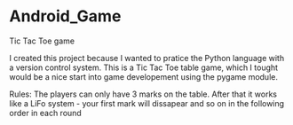 # Android_Game
Tic Tac Toe game

I created this project because I wanted to pratice the Python language with a version control system.
This is a Tic Tac Toe table game, which I tought would be a nice start into game developement using the pygame module.

Rules: The players can only have 3 marks on the table.
       After that it works like a LiFo system - your first mark will dissapear and so on in the following order in each round
